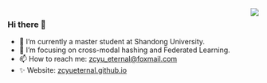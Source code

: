 <!--
**ZCyueternal/ZCyueternal** is a ✨ _special_ ✨ repository because its `README.md` (this file) appears on your GitHub profile.

Here are some ideas to get you started:

- 🔭 I’m currently working on ...
- 🌱 I’m currently learning ...
- 👯 I’m looking to collaborate on ...
- 🤔 I’m looking for help with ...
- 💬 Ask me about ...
- 📫 How to reach me: ...
- 😄 Pronouns: ...
- ⚡ Fun fact: ...
-->
<img align="right" src="https://github-readme-stats.vercel.app/api?username=ZCyueternal&show_icons=true&icon_color=CE1D2D&text_color=718096&bg_color=ffffff&hide_title=true" />

### Hi there 👋

- 🔭 I’m currently a master student at Shandong University.
- 🌱 I’m focusing on cross-modal hashing and Federated Learning.
- 📫 How to reach me: zcyu_eternal@foxmail.com
- ✨ Website: [zcyueternal.github.io](zcyueternal.github.io)
